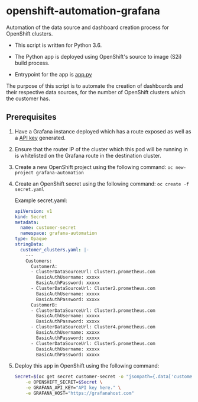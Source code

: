 # openshift-automation-grafana

Automation of the data source and dashboard creation process for OpenShift clusters.

* This script is written for Python 3.6.

* The Python app is deployed using OpenShift's source to image (S2i) build process.

* Entrypoint for the app is [app.py](app.py)

The purpose of this script is to automate the creation of dashboards and their respective data sources, for the number of OpenShift clusters which the customer has.

## Prerequisites

1. Have a Grafana instance deployed which has a route exposed as well as a [API key](https://grafana.com/docs/grafana/latest/http_api/auth/#create-api-token) generated.

2. Ensure that the router IP of the cluster which this pod will be running in is whitelisted on the Grafana route in the destination cluster.

3. Create a new OpenShift project using the following command: `oc new-project grafana-automation`

4. Create an OpenShift secret using the following command: `oc create -f secret.yaml`

    Example secret.yaml:

    ```yaml
    apiVersion: v1
    kind: Secret
    metadata:
      name: customer-secret
      namespace: grafana-automation
    type: Opaque
    stringData:
      customer_clusters.yaml: |-
        ---
        Customers:
          CustomerA:
          - ClusterDataSourceUrl: Cluster1.prometheus.com
            BasicAuthUsername: xxxxx
            BasicAuthPassword: xxxxx
          - ClusterDataSourceUrl: Cluster2.prometheus.com
            BasicAuthUsername: xxxxx
            BasicAuthPassword: xxxxx
          CustomerB:
          - ClusterDataSourceUrl: Cluster3.prometheus.com
            BasicAuthUsername: xxxxx
            BasicAuthPassword: xxxxx
          - ClusterDataSourceUrl: Cluster4.prometheus.com
            BasicAuthUsername: xxxxx
            BasicAuthPassword: xxxxx
          - ClusterDataSourceUrl: Cluster5.prometheus.com
            BasicAuthUsername: xxxxx
            BasicAuthPassword: xxxxx
    ```

5. Deploy this app in OpenShift using the following command:

    ```bash
    Secret=$(oc get secret customer-secret -o "jsonpath={.data['customer_clusters\.yaml']}" | base64 --decode) && oc new-app python:3.6~https://github.com/UKCloud/openshift-automation-grafana.git \
        -e OPENSHIFT_SECRET=$Secret \
        -e GRAFANA_API_KEY="API key here." \
        -e GRAFANA_HOST="https://grafanahost.com"
    ```
